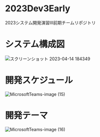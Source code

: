 # 2023Dev3Early
2023システム開発演習Ⅲ前期チームリポジトリ
# システム構成図
![スクリーンショット 2023-04-14 184349](https://user-images.githubusercontent.com/130114088/232009992-a3b914a8-37c2-4f29-ba6e-ee7ca9333158.png)
# 開発スケジュール
![MicrosoftTeams-image (15)](https://user-images.githubusercontent.com/130114088/232040106-19989992-c251-4444-ae17-28dbaec68008.png)
# 開発テーマ
![MicrosoftTeams-image (16)](https://user-images.githubusercontent.com/130114088/232040183-7167a37e-2ca2-4b22-a000-ebf33de28e03.png)

